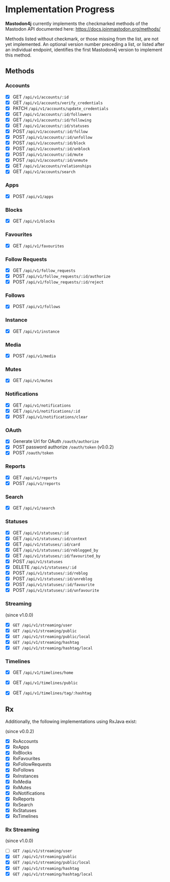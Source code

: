 # Implementation Progress

**Mastodon4j** currently implements the checkmarked methods of the Mastodon API documented here: https://docs.joinmastodon.org/methods/

Methods listed without checkmark, or those missing from the list, are not yet implemented.
An optional version number preceding a list, or listed after an individual endpoint, identifies the first Mastodon4j version to implement this method.

## Methods

### Accounts

- [x] GET `/api/v1/accounts/:id`
- [x] GET `/api/v1/accounts/verify_credentials`
- [x] PATCH `/api/v1/accounts/update_credentials`
- [x] GET `/api/v1/accounts/:id/followers`
- [x] GET `/api/v1/accounts/:id/following`
- [x] GET `/api/v1/accounts/:id/statuses`
- [x] POST `/api/v1/accounts/:id/follow`
- [x] POST `/api/v1/accounts/:id/unfollow`
- [x] POST `/api/v1/accounts/:id/block`
- [x] POST `/api/v1/accounts/:id/unblock`
- [x] POST `/api/v1/accounts/:id/mute`
- [x] POST `/api/v1/accounts/:id/unmute`
- [x] GET `/api/v1/accounts/relationships`
- [x] GET `/api/v1/accounts/search`

### Apps

- [x] POST `/api/v1/apps`

### Blocks

- [x] GET `/api/v1/blocks`

### Favourites

- [x] GET `/api/v1/favourites`

### Follow Requests

- [x] GET `/api/v1/follow_requests`
- [x] POST `/api/v1/follow_requests/:id/authorize`
- [x] POST `/api/v1/follow_requests/:id/reject`

### Follows

- [x] POST `/api/v1/follows`

### Instance

- [x] GET `/api/v1/instance`

### Media

- [x] POST `/api/v1/media`

### Mutes

- [x] GET `/api/v1/mutes`

### Notifications

- [x] GET `/api/v1/notifications`
- [x] GET `/api/v1/notifications/:id`
- [x] POST `/api/v1/notifications/clear`

### OAuth

- [x] Generate Url for OAuth `/oauth/authorize`
- [x] POST password authorize `/oauth/token` (v0.0.2)
- [x] POST `/oauth/token`

### Reports

- [x] GET `/api/v1/reports`
- [x] POST `/api/v1/reports`

### Search

- [x] GET `/api/v1/search`

### Statuses

- [x] GET `/api/v1/statuses/:id`
- [x] GET `/api/v1/statuses/:id/context`
- [x] GET `/api/v1/statuses/:id/card`
- [x] GET `/api/v1/statuses/:id/reblogged_by`
- [x] GET `/api/v1/statuses/:id/favourited_by`
- [x] POST `/api/v1/statuses`
- [x] DELETE `/api/v1/statuses/:id`
- [x] POST `/api/v1/statuses/:id/reblog`
- [x] POST `/api/v1/statuses/:id/unreblog`
- [x] POST `/api/v1/statuses/:id/favourite`
- [x] POST `/api/v1/statuses/:id/unfavourite`

### Streaming

(since v1.0.0)

- [x] `GET /api/v1/streaming/user`
- [x] `GET /api/v1/streaming/public`
- [x] `GET /api/v1/streaming/public/local`
- [x] `GET /api/v1/streaming/hashtag`
- [x] `GET /api/v1/streaming/hashtag/local`

### Timelines

- [x] GET `/api/v1/timelines/home`
- [x] GET `/api/v1/timelines/public`
- [x] GET `/api/v1/timelines/tag/:hashtag`


## Rx

Additionally, the following implementations using RxJava exist:

(since v0.0.2)

- [x] RxAccounts
- [x] RxApps
- [x] RxBlocks
- [x] RxFavourites
- [x] RxFollowRequests
- [x] RxFollows
- [x] RxInstances
- [x] RxMedia
- [x] RxMutes
- [x] RxNotifications
- [x] RxReports
- [x] RxSearch
- [x] RxStatuses
- [x] RxTimelines

### Rx Streaming

(since v1.0.0)

- [ ] `GET /api/v1/streaming/user`
- [x] `GET /api/v1/streaming/public`
- [x] `GET /api/v1/streaming/public/local`
- [x] `GET /api/v1/streaming/hashtag`
- [x] `GET /api/v1/streaming/hashtag/local`